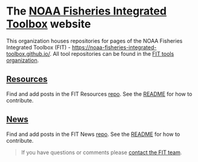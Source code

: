 # The [NOAA Fisheries Integrated Toolbox](https://noaa-fisheries-integrated-toolbox.github.io/) website 

This organization houses repositories for pages of the NOAA Fisheries Integrated Toolbox (FIT) - https://noaa-fisheries-integrated-toolbox.github.io/. All tool repositories can be found in the [FIT tools organization](https://github.com/nmfs-fish-tools). 

## [Resources](https://noaa-fisheries-integrated-toolbox.github.io/resources/) 

Find and add posts in the FIT Resources [repo](https://github.com/noaa-fisheries-integrated-toolbox/resources). See the [README](https://github.com/noaa-fisheries-integrated-toolbox/resources#readme) for how to contribute. 

## [News](https://noaa-fisheries-integrated-toolbox.github.io/news/)

Find and add posts in the FIT News [repo](https://github.com/noaa-fisheries-integrated-toolbox/news). See the [README](https://github.com/noaa-fisheries-integrated-toolbox/news#readme) for how to contribute. 

> If you have questions or comments please [contact the FIT team](https://noaa-fisheries-integrated-toolbox.github.io/resources/onboarding/contact/). 


